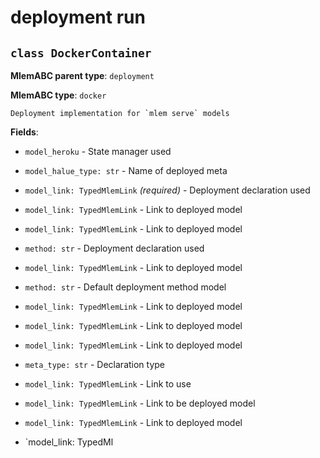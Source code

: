 # deployment run

## `class DockerContainer`

**MlemABC parent type**: `deployment`

**MlemABC type**: `docker`

    Deployment implementation for `mlem serve` models

**Fields**:

- `model_heroku` - State manager used

- `model_halue_type: str` - Name of deployed meta

- `model_link: TypedMlemLink` _(required)_ - Deployment declaration used

- `model_link: TypedMlemLink` - Link to deployed model

- `model_link: TypedMlemLink` - Link to deployed model

- `method: str` - Deployment declaration used

- `model_link: TypedMlemLink` - Link to deployed model

- `method: str` - Default deployment method model

- `model_link: TypedMlemLink` - Link to deployed model

- `model_link: TypedMlemLink` - Link to deployed model

- `model_link: TypedMlemLink` - Link to deployed model

- `meta_type: str` - Declaration type

- `model_link: TypedMlemLink` - Link to use

- `model_link: TypedMlemLink` - Link to be deployed model

- `model_link: TypedMlemLink` - Link to deployed model

- `model_link: TypedMl
